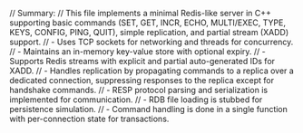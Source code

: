 // Summary:
// This file implements a minimal Redis-like server in C++ supporting basic commands (SET, GET, INCR, ECHO, MULTI/EXEC, TYPE, KEYS, CONFIG, PING, QUIT), simple replication, and partial stream (XADD) support.
// - Uses TCP sockets for networking and threads for concurrency.
// - Maintains an in-memory key-value store with optional expiry.
// - Supports Redis streams with explicit and partial auto-generated IDs for XADD.
// - Handles replication by propagating commands to a replica over a dedicated connection, suppressing responses to the replica except for handshake commands.
// - RESP protocol parsing and serialization is implemented for communication.
// - RDB file loading is stubbed for persistence simulation.
// - Command handling is done in a single function with per-connection state for transactions.